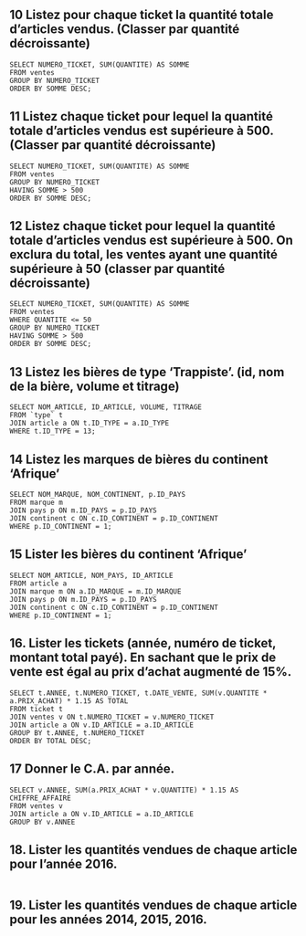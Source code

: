 ## 10 Listez pour chaque ticket la quantité totale d’articles vendus. (Classer par quantité décroissante)

```mysql
SELECT NUMERO_TICKET, SUM(QUANTITE) AS SOMME
FROM ventes 
GROUP BY NUMERO_TICKET
ORDER BY SOMME DESC;
```

## 11 Listez chaque ticket pour lequel la quantité totale d’articles vendus est supérieure à 500. (Classer par quantité décroissante)

```mysql
SELECT NUMERO_TICKET, SUM(QUANTITE) AS SOMME
FROM ventes 
GROUP BY NUMERO_TICKET 
HAVING SOMME > 500 
ORDER BY SOMME DESC;
```

## 12 Listez chaque ticket pour lequel la quantité totale d’articles vendus est supérieure à 500. On exclura du total, les ventes ayant une quantité supérieure à 50 (classer par quantité décroissante)

```mysql
SELECT NUMERO_TICKET, SUM(QUANTITE) AS SOMME
FROM ventes 
WHERE QUANTITE <= 50
GROUP BY NUMERO_TICKET 
HAVING SOMME > 500 
ORDER BY SOMME DESC;
```

## 13 Listez les bières de type ‘Trappiste’. (id, nom de la bière, volume et titrage)

```mysql
SELECT NOM_ARTICLE, ID_ARTICLE, VOLUME, TITRAGE 
FROM `type` t 
JOIN article a ON t.ID_TYPE = a.ID_TYPE 
WHERE t.ID_TYPE = 13;
```

## 14 Listez les marques de bières du continent ‘Afrique’

```mysql
SELECT NOM_MARQUE, NOM_CONTINENT, p.ID_PAYS 
FROM marque m 
JOIN pays p ON m.ID_PAYS = p.ID_PAYS 
JOIN continent c ON c.ID_CONTINENT = p.ID_CONTINENT 
WHERE p.ID_CONTINENT = 1;
```

## 15 Lister les bières du continent ‘Afrique’

```mysql
SELECT NOM_ARTICLE, NOM_PAYS, ID_ARTICLE 
FROM article a 
JOIN marque m ON a.ID_MARQUE = m.ID_MARQUE 
JOIN pays p ON m.ID_PAYS = p.ID_PAYS 
JOIN continent c ON c.ID_CONTINENT = p.ID_CONTINENT 
WHERE p.ID_CONTINENT = 1;
```

## 16. Lister les tickets (année, numéro de ticket, montant total payé). En sachant que le prix de vente est égal au prix d’achat augmenté de 15%.

```mysql
SELECT t.ANNEE, t.NUMERO_TICKET, t.DATE_VENTE, SUM(v.QUANTITE * a.PRIX_ACHAT) * 1.15 AS TOTAL 
FROM ticket t 
JOIN ventes v ON t.NUMERO_TICKET = v.NUMERO_TICKET 
JOIN article a ON v.ID_ARTICLE = a.ID_ARTICLE 
GROUP BY t.ANNEE, t.NUMERO_TICKET
ORDER BY TOTAL DESC;
```

## 17  Donner le C.A. par année.

```mysql
SELECT v.ANNEE, SUM(a.PRIX_ACHAT * v.QUANTITE) * 1.15 AS CHIFFRE_AFFAIRE
FROM ventes v
JOIN article a ON v.ID_ARTICLE = a.ID_ARTICLE
GROUP BY v.ANNEE
```

## 18. Lister les quantités vendues de chaque article pour l’année 2016.

```mysql

```

## 19. Lister les quantités vendues de chaque article pour les années 2014, 2015, 2016.

```mysql

```

